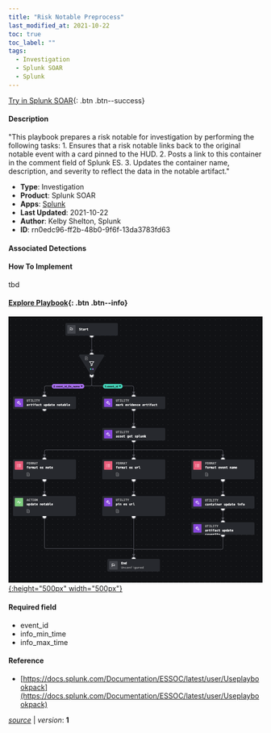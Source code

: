 ```yaml
---
title: "Risk Notable Preprocess"
last_modified_at: 2021-10-22
toc: true
toc_label: ""
tags:
  - Investigation
  - Splunk SOAR
  - Splunk
---
```


[Try in Splunk SOAR](https://www.splunk.com/en_us/software/splunk-security-orchestration-and-automation.html){: .btn .btn--success}

#### Description

&#34;This playbook prepares a risk notable for investigation by performing the following tasks: 1. Ensures that a risk notable links back to the original notable event with a card pinned to the HUD. 2. Posts a link to this container in the comment field of Splunk ES. 3. Updates the container name, description, and severity to reflect the data in the notable artifact.&#34;


- **Type**: Investigation
- **Product**: Splunk SOAR
- **Apps**: [Splunk](https://splunkbase.splunk.com/apps/#/search/Splunk/product/soar)
- **Last Updated**: 2021-10-22
- **Author**: Kelby Shelton, Splunk
- **ID**: rn0edc96-ff2b-48b0-9f6f-13da3783fd63

#### Associated Detections


#### How To Implement
tbd


#### [Explore Playbook](https://splunk.github.io/soar-playbook-viewer/?playbook=https://raw.githubusercontent.com/phantomcyber/playbooks/latest/risk_notable_preprocess.json){: .btn .btn--info}

[![explore](https://raw.githubusercontent.com/splunk/security_content/develop/playbooks/risk_notable_preprocess.png){:height="500px" width="500px"}](https://splunk.github.io/soar-playbook-viewer/?playbook=https://raw.githubusercontent.com/phantomcyber/playbooks/latest/risk_notable_preprocess.json)

#### Required field
* event_id
* info_min_time
* info_max_time


#### Reference

* [https://docs.splunk.com/Documentation/ESSOC/latest/user/Useplaybookpack](https://docs.splunk.com/Documentation/ESSOC/latest/user/Useplaybookpack)




[*source*](https://github.com/splunk/security_content/tree/develop/playbooks/risk_notable_preprocess.yml) \| *version*: **1**